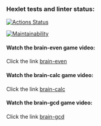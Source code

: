 ### Hexlet tests and linter status:
[![Actions Status](https://github.com/gremmes/frontend-project-44/workflows/hexlet-check/badge.svg)](https://github.com/gremmes/frontend-project-44/actions)

[![Maintainability](https://api.codeclimate.com/v1/badges/07f83381db4330565b53/maintainability)](https://codeclimate.com/github/gremmes/frontend-project-44/maintainability)

#### Watch the brain-even game video: <h4>
Click the link [brain-even](https://asciinema.org/a/YCJ5fGM3sxMNTdVCzgxaWGhWy)

#### Watch the brain-calc game video: <h4>
Click the link [brain-calc](https://asciinema.org/a/hcjcDdggaayYqn4Ax4Cucq322)

#### Watch the brain-gcd game video: <h4>
Click the link [brain-gcd](https://asciinema.org/a/OkpksJubcSMjzEkFJIymdu4z4)
